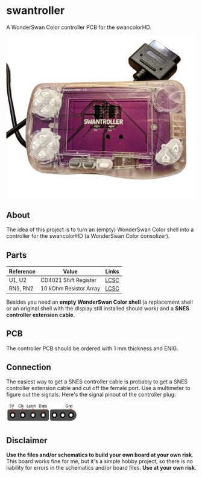 # swantroller
A WonderSwan Color controller PCB for the swancolorHD.

<img src="./res/swantrollere3.png" alt="drawing" width="700"/>

## About
The idea of this project is to turn an (empty) WonderSwan Color shell into a controller for the swancolorHD (a WonderSwan Color consolizer).

## Parts
| **Reference** | **Value**| **Links**
|---------------|----------|----------|
| U1, U2        | CD4021 Shift Register |[LCSC](https://www.lcsc.com/product-detail/Shift-Registers_Texas-Instruments-CD4021BM96_C134120.html)|
| RN1, RN2           | 10 kOhm Resistor Array |[LCSC](https://www.lcsc.com/product-detail/Resistor-Networks-Arrays_UNI-ROYAL-Uniroyal-Elec-16P8WGF1002T4E_C422188.html)|

Besides you need an **empty WonderSwan Color shell** (a replacement shell or an original shell with the display still installed should work) and a **SNES controller extension cable**.

## PCB
The controller PCB should be ordered with 1 mm thickness and ENIG.

## Connection
The easiest way to get a SNES controller cable is probably to get a SNES controller extension cable and cut off the female port.
Use a multimeter to figure out the signals.
Here's the signal pinout of the controller plug:

![SNES pinput](./res/snes.png "SNES pinout")

## Disclaimer
**Use the files and/or schematics to build your own board at your own risk**.
This board works fine for me, but it's a simple hobby project, so there is no liability for errors in the schematics and/or board files.
**Use at your own risk**.

